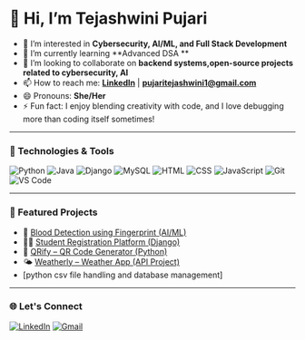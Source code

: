 # 👋 Hi, I’m Tejashwini Pujari

- 👀 I’m interested in **Cybersecurity, AI/ML, and Full Stack Development**
- 🌱 I’m currently learning **Advanced DSA **
- 💞️ I’m looking to collaborate on **backend systems,open-source projects related to cybersecurity, AI**
- 📫 How to reach me: **[LinkedIn](https://linkedin.com/in/tejashwini-p-1a217322)** | **pujaritejashwini1@gmail.com**
- 😄 Pronouns: **She/Her**
- ⚡ Fun fact: I enjoy blending creativity with code, and I love debugging more than coding itself sometimes!

---

### 🔧 Technologies & Tools

![Python](https://img.shields.io/badge/-Python-3776AB?style=flat&logo=python&logoColor=white)
![Java](https://img.shields.io/badge/-Java-007396?style=flat&logo=java&logoColor=white)
![Django](https://img.shields.io/badge/-Django-092E20?style=flat&logo=django&logoColor=white)
![MySQL](https://img.shields.io/badge/-MySQL-4479A1?style=flat&logo=mysql&logoColor=white)
![HTML](https://img.shields.io/badge/-HTML5-E34F26?style=flat&logo=html5&logoColor=white)
![CSS](https://img.shields.io/badge/-CSS3-1572B6?style=flat&logo=css3)
![JavaScript](https://img.shields.io/badge/-JavaScript-F7DF1E?style=flat&logo=javascript&logoColor=black)
![Git](https://img.shields.io/badge/-Git-F05032?style=flat&logo=git&logoColor=white)
![VS Code](https://img.shields.io/badge/-VSCode-007ACC?style=flat&logo=visual-studio-code)

---

### 📌 Featured Projects

- 🎯 [Blood Detection using Fingerprint (AI/ML)](https://github.com/Tejashwini-pujari/blood-detection)
- 🧑‍🎓 [Student Registration Platform (Django)](https://github.com/Tejashwini-pujari/student-registration)
- 🧾 [QRify – QR Code Generator (Python)](https://github.com/Tejashwini-pujari/qrify)
- 🌤️ [Weatherly – Weather App (API Project)](https://github.com/Tejashwini-pujari/weatherly)
- [python csv file handling and database management]

---



### 🌐 Let's Connect

[![LinkedIn](https://img.shields.io/badge/LinkedIn-blue?style=flat&logo=linkedin&logoColor=white)](https://linkedin.com/in/tejashwini-p-1a217322)
[![Gmail](https://img.shields.io/badge/Gmail-D14836?style=flat&logo=gmail&logoColor=white)](mailto:pujaritejashwini1@gmail.com)

<!---
Tejashwini-pujari/Tejashwini-pujari is a ✨ special ✨ repository because its `README.md` (this file) appears on your GitHub profile.
--->
